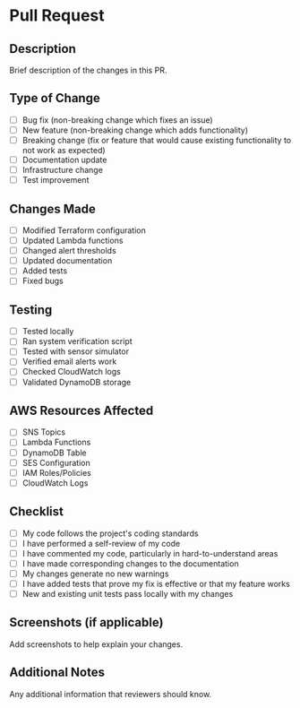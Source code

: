 # Pull Request

## Description
Brief description of the changes in this PR.

## Type of Change
- [ ] Bug fix (non-breaking change which fixes an issue)
- [ ] New feature (non-breaking change which adds functionality)
- [ ] Breaking change (fix or feature that would cause existing functionality to not work as expected)
- [ ] Documentation update
- [ ] Infrastructure change
- [ ] Test improvement

## Changes Made
- [ ] Modified Terraform configuration
- [ ] Updated Lambda functions
- [ ] Changed alert thresholds
- [ ] Updated documentation
- [ ] Added tests
- [ ] Fixed bugs

## Testing
- [ ] Tested locally
- [ ] Ran system verification script
- [ ] Tested with sensor simulator
- [ ] Verified email alerts work
- [ ] Checked CloudWatch logs
- [ ] Validated DynamoDB storage

## AWS Resources Affected
- [ ] SNS Topics
- [ ] Lambda Functions
- [ ] DynamoDB Table
- [ ] SES Configuration
- [ ] IAM Roles/Policies
- [ ] CloudWatch Logs

## Checklist
- [ ] My code follows the project's coding standards
- [ ] I have performed a self-review of my code
- [ ] I have commented my code, particularly in hard-to-understand areas
- [ ] I have made corresponding changes to the documentation
- [ ] My changes generate no new warnings
- [ ] I have added tests that prove my fix is effective or that my feature works
- [ ] New and existing unit tests pass locally with my changes

## Screenshots (if applicable)
Add screenshots to help explain your changes.

## Additional Notes
Any additional information that reviewers should know.